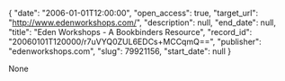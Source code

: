 {
  "date": "2006-01-01T12:00:00", 
  "open_access": true, 
  "target_url": "http://www.edenworkshops.com/", 
  "description": null, 
  "end_date": null, 
  "title": "Eden Workshops - A Bookbinders Resource", 
  "record_id": "20060101T120000/r7uVYQ0ZUL6EDCs+MCCqmQ==", 
  "publisher": "edenworkshops.com", 
  "slug": 79921156, 
  "start_date": null
}

None